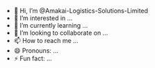 - 👋 Hi, I’m @Amakai-Logistics-Solutions-Limited
- 👀 I’m interested in ...
- 🌱 I’m currently learning ...
- 💞️ I’m looking to collaborate on ...
- 📫 How to reach me ...
- 😄 Pronouns: ...
- ⚡ Fun fact: ...

<!---
Amakai-Logistics-Solutions-Limited/Amakai-Logistics-Solutions-Limited is a ✨ special ✨ repository because its `README.md` (this file) appears on your GitHub profile.
You can click the Preview link to take a look at your changes.
--->
